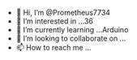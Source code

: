 - 👋 Hi, I’m @Prometheus7734
- 👀 I’m interested in ...36
- 🌱 I’m currently learning ...Arduino
- 💞️ I’m looking to collaborate on ...
- 📫 How to reach me ...

<!---
Prometheus7734/Prometheus7734 is a ✨ special ✨ repository because its `README.md` (this file) appears on your GitHub profile.
You can click the Preview link to take a look at your changes.
--->
